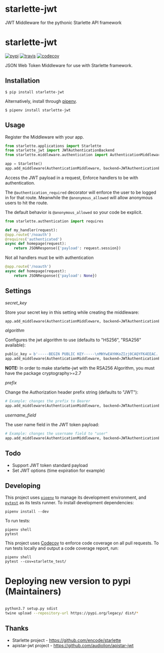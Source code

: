 # starlette-jwt
JWT Middleware for the pythonic Starlette API framework

# starlette-jwt

[![pypi](https://img.shields.io/pypi/v/starlette_jwt.svg)](https://pypi.org/project/starlette-jwt) [![travis](https://img.shields.io/travis/amitripshtos/starlette-jwt.svg)](https://travis-ci.org/amitripshtos/starlette-jwt) [![codecov](https://codecov.io/gh/amitripshtos/starlette-jwt/branch/master/graph/badge.svg)](https://codecov.io/gh/amitripshtos/starlette-jwt)


JSON Web Token Middleware for use with Starlette framework.

## Installation

```
$ pip install starlette-jwt
```

Alternatively, install through [pipenv](https://pipenv.readthedocs.io/en/latest/).

```
$ pipenv install starlette-jwt
```

## Usage


Register the Middleware with your app.

```python
from starlette.applications import Starlette
from starlette_jwt import JWTAuthenticationBackend
from starlette.middleware.authentication import AuthenticationMiddleware

app = Starlette()
app.add_middleware(AuthenticationMiddleware, backend=JWTAuthenticationBackend(secret_key='secret', prefix='JWT'))

```

Access the JWT payload in a request,
Enforce handlers to be with authentication.

The `@authentication_required` decorator will enforce the user to be logged in for that route. Meanwhile the `@anonymous_allowed` will allow anonymous users to hit the route. 

The default behavior is `@anonymous_allowed` so your code be explicit.

```python
from starlette.authentication import requires

def my_handler(request):
@app.route('/noauth')
@requires('authenticated')
async def homepage(request):
    return JSONResponse({'payload': request.session})
```

Not all handlers must be with authentication
```python
@app.route('/noauth')
async def homepage(request):
    return JSONResponse({'payload': None})
```

## Settings

*secret_key*

Store your secret key in this setting while creating the middleware:
```python
app.add_middleware(AuthenticationMiddleware, backend=JWTAuthenticationBackend(secret_key='MY SECRET KEY'))
```

*algorithm*

Configures the jwt algorithm to use (defaults to "HS256", "RSA256" available):
```python
public_key = b'-----BEGIN PUBLIC KEY-----\nMHYwEAYHKoZIzj0CAQYFK4EEAC...'
app.add_middleware(AuthenticationMiddleware, backend=JWTAuthenticationBackend(secret_key=public_key, algorithm='RS256'))
```

**NOTE:** In order to make starlette-jwt with the RSA256 Algorithm, you must have the package cryptography>=2.7

*prefix*

Change the Authorization header prefix string (defaults to "JWT"):
```python
# Example: changes the prefix to Bearer
app.add_middleware(AuthenticationMiddleware, backend=JWTAuthenticationBackend(secret_key='secret', prefix='Bearer'))
```

*username_field*

The user name field in the JWT token payload:
```python
# Example: changes the username field to "user"
app.add_middleware(AuthenticationMiddleware, backend=JWTAuthenticationBackend(secret_key='secret', username_field='user'))
```

## Todo

*  Support JWT token standard payload
*  Set JWT options (time expiration for example)


## Developing

This project uses [`pipenv`](https://docs.pipenv.org) to manage its development environment, and [`pytest`](https://docs.pytest.org) as its tests runner.  To install development dependencies:

```
pipenv install --dev
```

To run tests:

```
pipenv shell
pytest
```

This project uses [Codecov](https://codecov.io/gh/amitripshtos/starlette-jwt) to enforce code coverage on all pull requests.  To run tests locally and output a code coverage report, run:

```
pipenv shell
pytest --cov=starlette_test/
```

# Deploying new version to pypi (Maintainers)
```bash

python3.7 setup.py sdist
twine upload --repository-url https://pypi.org/legacy/ dist/*

```
## Thanks
*  Starlette project - https://github.com/encode/starlette
* apistar-jwt project - https://github.com/audiolion/apistar-jwt
